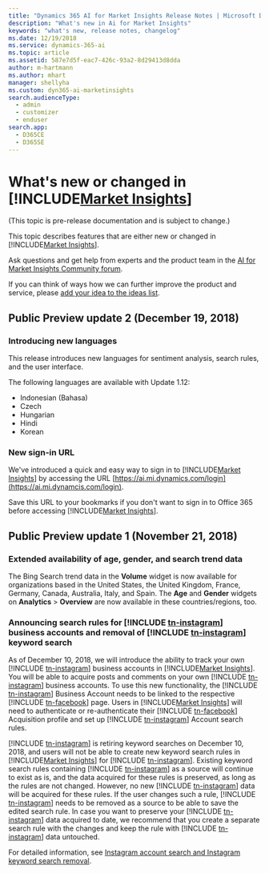 ```yaml
---
title: "Dynamics 365 AI for Market Insights Release Notes | Microsoft Docs"
description: "What's new in Ai for Market Insights"
keywords: "what's new, release notes, changelog"
ms.date: 12/19/2018
ms.service: dynamics-365-ai
ms.topic: article
ms.assetid: 587e7d5f-eac7-426c-93a2-8d29413d8dda
author: m-hartmann
ms.author: mhart
manager: shellyha
ms.custom: dyn365-ai-marketinsights
search.audienceType: 
  - admin
  - customizer
  - enduser
search.app: 
  - D365CE
  - D365SE
---
```


# What's new or changed in [!INCLUDE[Market Insights](../includes/pn-market-insights-short.md)]

(This topic is pre-release documentation and is subject to change.)

This topic describes features that are either new or changed in [!INCLUDE[Market Insights](../includes/pn-market-insights-short.md)].

Ask questions and get help from experts and the product team in the [AI for Market Insights Community forum](https://community.dynamics.com/365/aimarketinsights).

If you can think of ways how we can further improve the product and service, please [add your idea to the ideas list](https://experience.dynamics.com/ideas/list/?forum=e6202680-69d9-e811-a96b-000d3a1be7ad). 

## Public Preview update 2 (December 19, 2018)

### Introducing new languages

This release introduces new languages for sentiment analysis, search rules, and the user interface.

The following languages are available with Update 1.12:

- Indonesian (Bahasa)
- Czech
- Hungarian
- Hindi
- Korean

### New sign-in URL

We've introduced a quick and easy way to sign in to [!INCLUDE[Market Insights](../includes/pn-market-insights-short.md)] by accessing the URL [https://ai.mi.dynamics.com/login](https://ai.mi.dynamcis.com/login). 

Save this URL to your bookmarks if you don't want to sign in to Office 365 before accessing [!INCLUDE[Market Insights](../includes/pn-market-insights-short.md)].

## Public Preview update 1 (November 21, 2018)

### Extended availability of age, gender, and search trend data

The Bing Search trend data in the **Volume** widget is now available for organizations based in the United States, the United Kingdom, France, Germany, Canada, Australia, Italy, and Spain. The **Age** and **Gender** widgets on **Analytics** > **Overview** are now available in these countries/regions, too. 

### Announcing search rules for [!INCLUDE [tn-instagram](../includes/tn-instagram.md)] business accounts and removal of [!INCLUDE [tn-instagram](../includes/tn-instagram.md)] keyword search

As of December 10, 2018, we will introduce the ability to track your own [!INCLUDE [tn-instagram](../includes/tn-instagram.md)] business accounts in [!INCLUDE[Market Insights](../includes/pn-market-insights-short.md)]. You will be able to acquire posts and comments on your own [!INCLUDE [tn-instagram](../includes/tn-instagram.md)] business accounts. To use this new functionality, the [!INCLUDE [tn-instagram](../includes/tn-instagram.md)] Business Account needs to be linked to the respective [!INCLUDE [tn-facebook](../includes/tn-facebook.md)] page. Users in [!INCLUDE[Market Insights](../includes/pn-market-insights-short.md)] will need to authenticate or re-authenticate their [!INCLUDE [tn-facebook](../includes/tn-facebook.md)] Acquisition profile and set up [!INCLUDE [tn-instagram](../includes/tn-instagram.md)] Account search rules.

[!INCLUDE [tn-instagram](../includes/tn-instagram.md)] is retiring keyword searches on December 10, 2018, and users will not be able to create new keyword search rules in [!INCLUDE[Market Insights](../includes/pn-market-insights-short.md)] for [!INCLUDE [tn-instagram](../includes/tn-instagram.md)]. Existing keyword search rules containing [!INCLUDE [tn-instagram](../includes/tn-instagram.md)] as a source will continue to exist as is, and the data acquired for these rules is preserved, as long as the rules are not changed. However, no new [!INCLUDE [tn-instagram](../includes/tn-instagram.md)] data will be acquired for these rules. If the user changes such a rule, [!INCLUDE [tn-instagram](../includes/tn-instagram.md)] needs to be removed as a source to be able to save the edited search rule. In case you want to preserve your [!INCLUDE [tn-instagram](../includes/tn-instagram.md)] data acquired to date, we recommend that you create a separate search rule with the changes and keep the rule with [!INCLUDE [tn-instagram](../includes/tn-instagram.md)] data untouched.

For detailed information, see [Instagram account search and Instagram keyword search removal](instagram-data-acquisition.md).